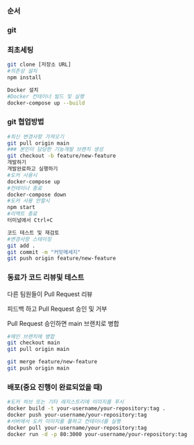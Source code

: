 ### 순서
### git
### 최초세팅

```bash
git clone [저장소 URL]
#의존성 설치
npm install

Docker 설치
#Docker 컨테이너 빌드 및 실행
docker-compose up --build
```


### git 협업방법
```bash
#최신 변경사항 가져오기
git pull origin main
### 본인이 담당한 기능개발 브랜치 생성
git checkout -b feature/new-feature
개발하기
개발완료하고 실행하기
#도커 사용시
docker-compose up
#컨테이너 종료
docker-compose down
#도커 사용 안할시
npm start
#리액트 종료
터미널에서 Ctrl+C

코드 테스트 및 재검토
#변경사항 스테이징
git add .
git commit -m "커밋메세지"
git push origin feature/new-feature


```
### 동료가 코드 리뷰및 테스트
다른 팀원들이 Pull Request 리뷰

피드백 하고 Pull Request 승인 및 거부

Pull Request 승인하면 main 브랜치로 병합



```bash
#메인 브랜치에 병합
git checkout main
git pull origin main

git merge feature/new-feature
git push origin main
```
### 배포(중요 진행이 완료되었을 때)
```bash
#도커 허브 또는 기타 레지스트리에 이미지를 푸시
docker build -t your-username/your-repository:tag .
docker push your-username/your-repository:tag
#서버에서 도커 이미지를 풀하고 컨테이너를 실행
docker pull your-username/your-repository:tag
docker run -d -p 80:3000 your-username/your-repository:tag

```



